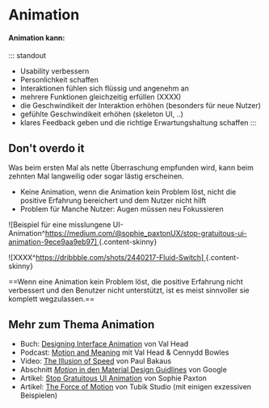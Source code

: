 # Animation

#### Animation kann:

::: standout
- Usability verbessern
- Personlichkeit schaffen
- Interaktionen fühlen sich flüssig und angenehm an
- mehrere Funktionen gleichzeitig erfüllen (XXXX)
- die Geschwindikeit der Interaktion erhöhen (besonders für neue Nutzer)
- gefühlte Geschwindikeit erhöhen (skeleton UI, ..)
- klares Feedback geben und die richtige Erwartungshaltung schaffen
:::

## Don't overdo it

Was beim ersten Mal als nette Überraschung empfunden wird, kann beim zehnten Mal langweilig oder sogar lästig erscheinen.

- Keine Animation, wenn die Animation kein Problem löst, nicht die positive Erfahrung bereichert und dem Nutzer nicht hilft
- Problem für Manche Nutzer: Augen müssen neu Fokussieren

![Beispiel für eine misslungene UI-Animation^[https://medium.com/@sophie_paxtonUX/stop-gratuitous-ui-animation-9ece9aa9eb97] ](/images/animation/poormotiondesign.gif ""){.content-skinny} 


![XXXX^[https://dribbble.com/shots/2440217-Fluid-Switch] ](/images/animation/switch-fluidswitch.gif ""){.content-skinny} 

==Wenn eine Animation kein Problem löst, die positive Erfahrung nicht verbessert und den Benutzer nicht unterstützt, ist es meist sinnvoller sie komplett wegzulassen.==


## Mehr zum Thema Animation
- Buch: [Designing Interface Animation](https://rosenfeldmedia.com/books/designing-interface-animation/) von Val Head
- Podcast: [Motion and Meaning](http://www.motionandmeaning.io/) mit Val Head & Cennydd Bowles
- Video: [The Illusion of Speed](https://www.awwwards.com/paul-bakaus-from-google-the-illusion-of-speed-improving-the-perceived-speed-of-websites.html) von Paul Bakaus
- Abschnitt [*Motion* in den Material Design Guidlines](https://material.io/guidelines/motion/material-motion.html) von Google
- Artikel: [Stop Gratuitous UI Animation](https://medium.com/@sophie_paxtonUX/stop-gratuitous-ui-animation-9ece9aa9eb97)  von Sophie Paxton
- Artikel: [The Force of Motion](https://medium.com/@tubikstudio/interface-animation-the-force-of-motion-598b84734e69#.1kwmtqwqm) von Tubik Studio (mit einigen exzessiven Beispielen)